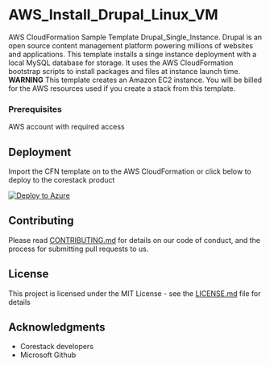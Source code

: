 
# AWS_Install_Drupal_Linux_VM

AWS CloudFormation Sample Template Drupal_Single_Instance. Drupal is an open source content management platform powering millions of websites and applications. This template installs a singe instance deployment with a local MySQL database for storage. It uses the AWS CloudFormation bootstrap scripts to install packages and files at instance launch time. **WARNING** This template creates an Amazon EC2 instance. You will be billed for the AWS resources used if you create a stack from this template.

### Prerequisites

AWS account with required access

## Deployment

Import the CFN template on to the AWS CloudFormation or click below to deploy to the corestack product 

[![Deploy to Azure](https://docs.corestack.io/wp-content/uploads/2019/09/deploy-to-corestack.svg)](http://qa.corestack.io/heatstack/templates?repositories=github&external_redirect=true&name=AWS_Install_Drupal_Linux_VM&url=https://raw.githubusercontent.com/corestacklabs/Templates/qa/cfn/AWS_Install_Drupal_Linux_VM/AWS_Install_Drupal_Linux_VM_content.json&engine=cfn&type[0]=Cloud&classification[0]=Provisioning&services[0]=AWS&scope=tenant#/mytemplates)

## Contributing

Please read [CONTRIBUTING.md](https://gist.github.com/karthick-kk/30e4fd3f279492b4f040d5cd569d21d0) for details on our code of conduct, and the process for submitting pull requests to us.

## License

This project is licensed under the MIT License - see the [LICENSE.md](LICENSE.md) file for details

## Acknowledgments

* Corestack developers
* Microsoft Github


